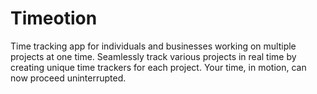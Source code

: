 # Timeotion
Time tracking app for individuals and businesses working on multiple projects at one time. Seamlessly track various projects in real time by creating unique time trackers for each project. Your time, in motion, can now proceed uninterrupted.

